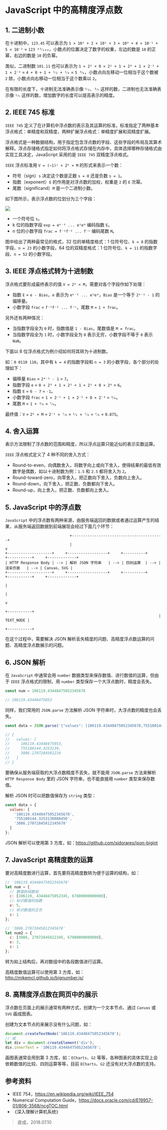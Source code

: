 # JavaScript 中的高精度浮点数

## 1. 二进制小数

在十进制中，`123.45` 可以表示为 `1 × 10² + 2 × 10¹ + 3 × 10⁰ + 4 × 10⁻¹ + 5 × 10⁻²` = `123 ⁴⁵⁄₁₀₀`，小数点的位置决定了数字的权重，左边的数是 `10` 的正幂，右边的数是 `10` 的负幂。

类似，二进制数 `101.11` 也可以表示为 `1 × 2² + 0 × 2¹ + 1 × 2⁰ + 1 × 2⁻¹ + 1 × 2⁻²` = `4 + 0 + 1 + ¹⁄₂ + ¹⁄₄` = `5 ³⁄₄`，小数点向左移动一位相当于这个数被 `2` 除，小数点向右移动一位相当于这个数乘以 `2`。

在有限的长度下，十进制无法准确表示像 `¹⁄₃`、`³⁄₅` 这样的数，二进制也无法准确表示像 `¹⁄₅` 这样的数，增加数字的长度可以提高表示的精度。

## 2. IEEE 745 标准

`IEEE 745` 定义了在计算机中浮点数的表示及其运算的标准，标准指定了两种基本浮点格式：单精度和双精度，两种扩展浮点格式：单精度扩展和双精度扩展。

浮点格式是一种数据结构，用于指定包含浮点数的字段、这些字段的布局及其算术解释。浮点存储格式指定如何将浮点格式存储在内存中，具体选择哪种存储格式由实现工具决定，JavaScript 采用的是 `IEEE 745` 双精度浮点格式。

`IEEE` 浮点标准用 `V = (−1)ˢ × 2ᴱ × M` 的形式来表示一个数：

* 符号（sign）`s` 决定这个数是正数 `s = 0` 还是负数 `s = 1`。
* 指数（exponent）`E` 的作用是对浮点数的加权，权重是 `2` 的 `E` 次幂。
* 尾数（significand）`M` 是一个二进制小数。

如下图所示，表示浮点数的位划分为三个字段：

![](01.png)

* 一个符号位 `s`。
* k 位的指数字段 `exp = eᵏ⁻¹ ... e¹e⁰` 编码指数 `E`。
* n 位的小数字段 `frac = f⁻¹f⁻² ... f⁻ⁿ` 编码尾数 `M`。

图中给出了两种最常见的格式，32 位的单精度格式：1 位符号位、`k = 8` 的指数字段、`n = 23` 的小数字段，64 位的双精度格式：1 位符号位、`k = 11` 的指数字段、`n = 52` 的小数字段。

## 3. IEEE 浮点格式转为十进制数

浮点格式要形成最终表示的值 `V = 2ᴱ × M`，需要对各个字段作如下处理：

* 指数 `E` = `e - Bias`，`e` 表示为 `eᵏ⁻¹ ... e¹e⁰`，`Bias` 是一个等于 `2ᵏ⁻¹ - 1` 的偏移量。
* 小数字段 `frac` = `f⁻¹f⁻² ... f⁻ⁿ`，尾数 `M` = `1 + frac`。

另外还有两种情况：

* 当指数字段全为 `0` 时，指数值是 `1 - Bias`，尾数值是 `M = frac`。
* 当指数字段全为 `1` 时，小数字段全为 `0` 表示无穷，小数字段不等于 `0` 表示 `NaN`。

下面以 8 位浮点格式为例介绍如何将其转为十进制数。

如：`0 0110 110`，其中有 `k = 4` 的指数字段和 `n = 3` 的小数字段，各个部分的处理如下：

* 偏移量 `Bias` = `2⁴⁻¹ - 1` = `7`。
* 指数字段 `e` = `0 × 2³ + 1 × 2² + 1 × 2¹ + 0 × 2⁰` = `6`。
* 指数 `E` = `6 - 7` = `-1`。
* 小数字段 `frac` = `1 × 2⁻¹ + 1 × 2⁻² + 0 × 2⁻³` = `³⁄₄`。
* 尾数 `M` = `1 + ³⁄₄` = `⁷⁄₄`。

最终值：`V` = `2ᴱ × M` = `2⁻¹ × ⁷⁄₄` = `¹⁄₂ × ⁷⁄₄` = `⁷⁄₈` = `0.875`。

## 4. 舍入运算

表示方法限制了浮点数的范围和精度，所以浮点运算只能近似的表示实数运算。

`IEEE` 浮点格式定义了 4 种不同的舍入方式：

* Round-to-even，向偶数舍入，将数字向上或向下舍入，使得结果的最低有效数字是偶数，如以十进制数为例：`1.5` 和 `2.5` 都将舍入为 `2`。
* Round-toward-zero，向零舍入，把正数向下舍入，负数向上舍入。
* Round-down，向下舍入，把正数、负数都向下舍入。
* Round-up，向上舍入，把正数、负数都向上舍入。

## 5. JavaScript 中的浮点数

`JavaScript` 中的浮点数有两种来源，由服务端返回的数据或者通过运算产生的结果，从服务端返回数据到前端展现会经过下面几个环节：

```
                             +-----------------------------------------+
                             |                                         v
+--------------------+     +------------------+     +----------+     +-----------+     +-------------+
| HTTP Response Body | --> | 解析 JSON 字符串   | --> | 四则运算  | --> | 渲染页面   | --> | Canvas、SVG |
+--------------------+     +------------------+     +----------+     +-----------+     +-------------+
                                                                       |
                                                                       |
                                                                       v
                                                                     +-----------+
                                                                     | TEXT_NODE |
                                                                     +-----------+
```

在这个过程中，需要解决 JSON 解析丢失精度的问题、高精度浮点数运算的问题、高精度浮点数展示的问题。

## 6. JSON 解析

在 `JavaScript` 中通常会用 `number` 数据类型来保存数值、进行数值的运算，但由于 `IEEE` 浮点格式的限制，用 `number` 类型保存一个大浮点数时，精度会丢失。

```javascript
const num = 106119.43448475052345678

// 106119.43448475053
```

同样，我们常用的 `JSON.parse` 方法解析 JSON 字符串时，大浮点数的精度也会丢失。

```javascript
const data = JSON.parse('{"values": [106119.43448475052345678,755180144.3253138888456,3086.27072845812345678]}');

// {
//   values: [
//     106119.43448475053,
//     755180144.3253139,
//     3086.2707284581234
//   ]
// }
```

要确保从服务端获取的大浮点数精度不丢失，就不能用 `JSON.parse` 方法来解析  `HTTP Response Body` 里的 JSON 字符串，也不能直接用 `number` 类型来保存数值。

解析 JSON 时可以把数值保存为 `string` 类型：

```javascript
const data = {
  values: [
    '106119.43448475052345678',
    '755180144.3253138888456',
    '3086.27072845812345678'
  ]
};
```

JSON 解析可以使用第 3 方库，如：https://github.com/sidorares/json-bigint

## 7. JavaScript 高精度数的运算

要对高精度数进行运算，首先要将高精度数转为便于运算的结构，如：

```javascript
// '106119.43448475052345678'
let num = {
  // 数值拆成数组
  c: [106119, 43448475052345, 67800000000000],
  // 标识数值的指数
  e: 5,
  // 标识数值的正负
  s: 1
};

// '3086.27072845812345678'
let num2 = {
  c: [3086, 27072845812345, 67800000000000],
  e: 3,
  s: 1
};
```

转为如上结构后，再对数组中的各段数值进行运算。

高精度数值运算可以使用第 3 方库，如：http://mikemcl.github.io/bignumber.js/

## 8. 高精度浮点数在网页中的展示

浮点数在页面上的展示通常有两种方式，创建为一个文本节点、通过 `Canvas` 或 `SVG` 画成图表。

创建为文本节点的来展示没有什么问题，如：

```javascript
document.createTextNode('106119.43448475052345678');
// 或
let div = document.createElement('div');
div.innerText = '106119.43448475052345678';
```

画图表通常会用到第 3 方库，如：`ECharts`、`G2` 等等，各种图表的具体实现上会依赖数值的比较、四则运算等等，目前 `ECharts`、`G2` 还没有对大浮点数的支持。


## 参考资料

* IEEE 754，https://en.wikipedia.org/wiki/IEEE_754
* Numerical Computation Guide，https://docs.oracle.com/cd/E19957-01/806-3568/ncgTOC.html
* 《深入理解计算机系统》

> 皮成，2018.07.10